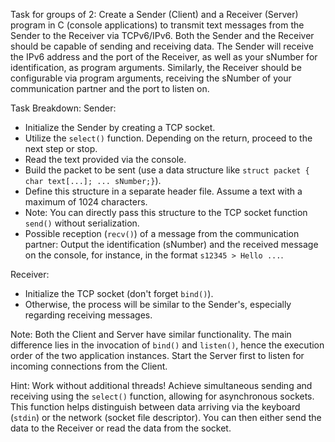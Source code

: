 Task for groups of 2:
Create a Sender (Client) and a Receiver (Server) program in C (console applications) to transmit text messages from the Sender to the Receiver via TCPv6/IPv6. 
Both the Sender and the Receiver should be capable of sending and receiving data. The Sender will receive the IPv6 address and the port of the Receiver, as well as your sNumber for identification, as program arguments. 
Similarly, the Receiver should be configurable via program arguments, receiving the sNumber of your communication partner and the port to listen on.

Task Breakdown:
Sender:
- Initialize the Sender by creating a TCP socket.
- Utilize the `select()` function. Depending on the return, proceed to the next step or stop.
- Read the text provided via the console.
- Build the packet to be sent (use a data structure like `struct packet { char text[...]; ... sNumber;}`).
- Define this structure in a separate header file. Assume a text with a maximum of 1024 characters.
- Note: You can directly pass this structure to the TCP socket function `send()` without serialization.
- Possible reception (`recv()`) of a message from the communication partner: Output the identification (sNumber) and the received message on the console, for instance, in the format `s12345 > Hello ...`.

Receiver:
- Initialize the TCP socket (don't forget `bind()`).
- Otherwise, the process will be similar to the Sender's, especially regarding receiving messages.

Note: Both the Client and Server have similar functionality. The main difference lies in the invocation of `bind()` and `listen()`, hence the execution order of the two application instances. 
Start the Server first to listen for incoming connections from the Client.

Hint: Work without additional threads! Achieve simultaneous sending and receiving using the `select()` function, allowing for asynchronous sockets. 
This function helps distinguish between data arriving via the keyboard (`stdin`) or the network (socket file descriptor). You can then either send the data to the Receiver or read the data from the socket.
